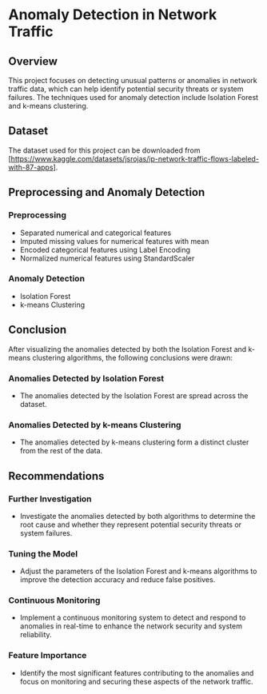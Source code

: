 # Anomaly Detection in Network Traffic

## Overview

This project focuses on detecting unusual patterns or anomalies in network traffic data, which can help identify potential security threats or system failures. The techniques used for anomaly detection include Isolation Forest and k-means clustering.

## Dataset

The dataset used for this project can be downloaded from [https://www.kaggle.com/datasets/jsrojas/ip-network-traffic-flows-labeled-with-87-apps].

## Preprocessing and Anomaly Detection

### Preprocessing

- Separated numerical and categorical features
- Imputed missing values for numerical features with mean
- Encoded categorical features using Label Encoding
- Normalized numerical features using StandardScaler

### Anomaly Detection

- Isolation Forest
- k-means Clustering

## Conclusion

After visualizing the anomalies detected by both the Isolation Forest and k-means clustering algorithms, the following conclusions were drawn:

### Anomalies Detected by Isolation Forest

- The anomalies detected by the Isolation Forest are spread across the dataset.

### Anomalies Detected by k-means Clustering

- The anomalies detected by k-means clustering form a distinct cluster from the rest of the data.

## Recommendations

### Further Investigation

- Investigate the anomalies detected by both algorithms to determine the root cause and whether they represent potential security threats or system failures.

### Tuning the Model

- Adjust the parameters of the Isolation Forest and k-means algorithms to improve the detection accuracy and reduce false positives.

### Continuous Monitoring

- Implement a continuous monitoring system to detect and respond to anomalies in real-time to enhance the network security and system reliability.

### Feature Importance

- Identify the most significant features contributing to the anomalies and focus on monitoring and securing these aspects of the network traffic.

